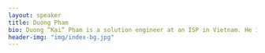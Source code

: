 ```yaml
---
layout: speaker
title: Duong Pham
bio: Duong “Kai” Pham is a solution engineer at an ISP in Vietnam. He is working on cloud projects, focusing on cloud security as he often calls “flying on the cloud”.
header-img: "img/index-bg.jpg"
---
```

